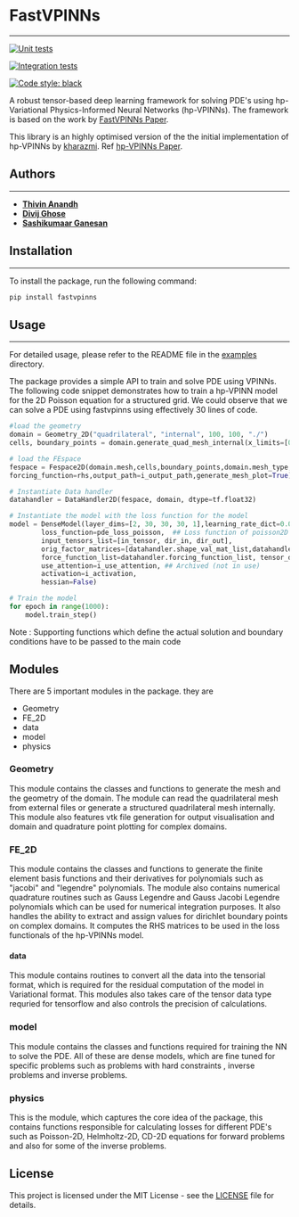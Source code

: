 # FastVPINNs
--- 
[![Unit tests](https://github.com/cmgcds/fastvpinns/actions/workflows/unit-tests.yml/badge.svg)](https://github.com/cmgcds/fastvpinns/actions/workflows/unit-tests.yml)

[![Integration tests](https://github.com/cmgcds/fastvpinns/actions/workflows/integration-tests.yml/badge.svg)](https://github.com/cmgcds/fastvpinns/actions/workflows/integration-tests.yml)


[![Code style: black](https://img.shields.io/badge/code%20style-black-000000.svg)](https://github.com/psf/black)

A robust tensor-based deep learning framework for solving PDE's using hp-Variational Physics-Informed Neural Networks (hp-VPINNs). The framework is based on the work by [FastVPINNs Paper](https://arxiv.org/abs/2404.12063). 

This library is an highly optimised version of the the initial implementation of hp-VPINNs by [kharazmi](https://github.com/ehsankharazmi/hp-VPINNs). Ref [hp-VPINNs Paper](https://arxiv.org/abs/2003.05385).

## Authors
---

- [**Thivin Anandh**](https://github.com/thivinanandh)
- [**Divij Ghose**](https://divijghose.github.io/)
- [**Sashikumaar Ganesan**](https://cds.iisc.ac.in/faculty/sashi)

## Installation
---

To install the package, run the following command:

```bash
pip install fastvpinns
```

## Usage
---

For detailed usage, please refer to the README file in the [examples](examples) directory. 

The package provides a simple API to train and solve PDE using VPINNs. The following code snippet demonstrates how to train a hp-VPINN model for the 2D Poisson equation for a structured grid. We could observe that we can  solve a PDE using fastvpinns using effectively 30 lines of code.

```python
#load the geometry 
domain = Geometry_2D("quadrilateral", "internal", 100, 100, "./")
cells, boundary_points = domain.generate_quad_mesh_internal(x_limits=[0, 1],y_limits=[0, 1],n_cells_x=4, n_cells_y=4, num_boundary_points=400)

# load the FEspace
fespace = Fespace2D(domain.mesh,cells,boundary_points,domain.mesh_type,fe_order=5,fe_type="jacobi",quad_order=5,quad_type="legendre", fe_transformation_type="bilinear",bound_function_dict=bound_function_dict,bound_condition_dict=bound_condition_dict,
forcing_function=rhs,output_path=i_output_path,generate_mesh_plot=True)

# Instantiate Data handler 
datahandler = DataHandler2D(fespace, domain, dtype=tf.float32)

# Instantiate the model with the loss function for the model 
model = DenseModel(layer_dims=[2, 30, 30, 30, 1],learning_rate_dict=0.01,params_dict=params_dict,
        loss_function=pde_loss_poisson,  ## Loss function of poisson2D
        input_tensors_list=[in_tensor, dir_in, dir_out],
        orig_factor_matrices=[datahandler.shape_val_mat_list,datahandler.grad_x_mat_list, datahandler.grad_y_mat_list],
        force_function_list=datahandler.forcing_function_list, tensor_dtype=tf.float32,
        use_attention=i_use_attention, ## Archived (not in use)
        activation=i_activation,
        hessian=False)

# Train the model
for epoch in range(1000):
    model.train_step()
```

Note : Supporting functions which define the actual solution and boundary conditions have to be passed to the main code


## Modules

There are 5 important modules in the package. they are
- Geometry
- FE_2D
- data
- model
- physics

### Geometry
This module contains the classes and functions to generate the mesh and the geometry of the domain. The module can read the quadrilateral mesh from external files or generate a structured quadrilateral mesh internally. This module also features vtk file generation for output visualisation and domain and quadrature point plotting for complex domains. 

### FE_2D

This module contains the classes and functions to generate the finite element basis functions and their derivatives for polynomials such as "jacobi" and "legendre" polynomials. The module also contains numerical quadrature routines such as Gauss Legendre and Gauss Jacobi Legendre polynomials which can be used for numerical integration purposes. It also handles the ability to extract and assign values for dirichlet boundary points on complex domains. It computes the RHS matrices to be used in the loss functionals of the hp-VPINNs model. 

#### data

This module contains routines to convert all the data into the tensorial format, which is required for the residual computation of the model in Variational format. This modules also takes care of the tensor data type requried for tensorflow and also controls the precision of calculations.

### model

This module contains the classes and functions required for training the NN to solve the PDE. All of these are dense models, which are fine tuned for specific problems such as problems with hard constraints , inverse problems and inverse problems. 

### physics

This is the module, which captures the core idea of the package, this contains functions responsible for calculating losses for different PDE's such as Poisson-2D, Helmholtz-2D, CD-2D equations for forward problems and also for some of the inverse problems. 


## License
This project is licensed under the MIT License - see the [LICENSE](LICENSE) file for details.